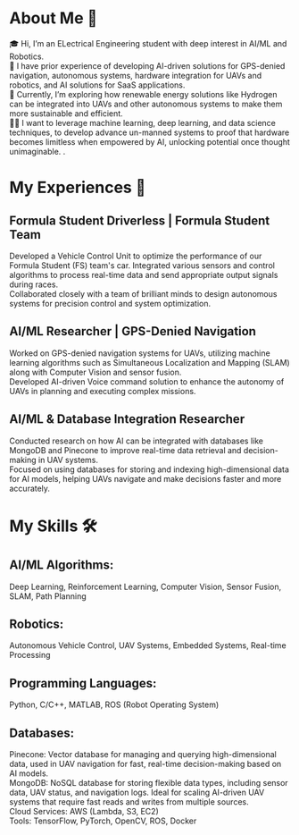 # About Me 🚀
🎓 Hi, I’m an ELectrical Engineering student with deep interest in AI/ML and Robotics.  
🔨 I have prior experience of developing AI-driven solutions for GPS-denied navigation, autonomous systems, hardware integration for UAVs and robotics, and AI solutions for SaaS applications.  
🌱 Currently, I’m exploring how renewable energy solutions like Hydrogen can be integrated into UAVs and other autonomous systems to make them more sustainable and efficient.  
👨‍💻 I want to leverage machine learning, deep learning, and data science techniques, to develop advance un-manned systems to proof that hardware becomes limitless when empowered by AI, unlocking potential once thought unimaginable. .

# My Experiences 🙌
## Formula Student Driverless | Formula Student Team

Developed a Vehicle Control Unit to optimize the performance of our Formula Student (FS) team's car. Integrated various sensors and control algorithms to process real-time data and send appropriate output signals during races.  
Collaborated closely with a team of brilliant minds to design autonomous systems for precision control and system optimization.

## AI/ML Researcher | GPS-Denied Navigation

Worked on GPS-denied navigation systems for UAVs, utilizing machine learning algorithms such as Simultaneous Localization and Mapping (SLAM) along with Computer Vision and sensor fusion.  
Developed AI-driven Voice command solution to enhance the autonomy of UAVs in planning and executing complex missions.  

## AI/ML & Database Integration Researcher

Conducted research on how AI can be integrated with databases like MongoDB and Pinecone to improve real-time data retrieval and decision-making in UAV systems.  
Focused on using databases for storing and indexing high-dimensional data for AI models, helping UAVs navigate and make decisions faster and more accurately.

# My Skills 🛠️
## AI/ML Algorithms: 
Deep Learning, Reinforcement Learning, Computer Vision, Sensor Fusion, SLAM, Path Planning
## Robotics: 
Autonomous Vehicle Control, UAV Systems, Embedded Systems, Real-time Processing
## Programming Languages: 
Python, C/C++, MATLAB, ROS (Robot Operating System)
## Databases:
Pinecone: Vector database for managing and querying high-dimensional data, used in UAV navigation for fast, real-time decision-making based on AI models.  
MongoDB: NoSQL database for storing flexible data types, including sensor data, UAV status, and navigation logs. Ideal for scaling AI-driven UAV systems that require fast reads and writes from multiple sources.  
Cloud Services: AWS (Lambda, S3, EC2)  
Tools: TensorFlow, PyTorch, OpenCV, ROS, Docker
